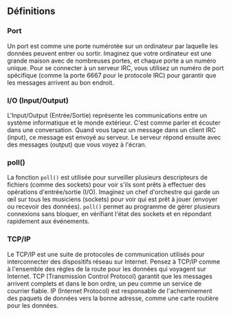 
## Définitions

### Port
Un port est comme une porte numérotée sur un ordinateur par laquelle les données peuvent entrer ou sortir. Imaginez que votre ordinateur est une grande maison avec de nombreuses portes, et chaque porte a un numéro unique. Pour se connecter à un serveur IRC, vous utilisez un numéro de port spécifique (comme la porte 6667 pour le protocole IRC) pour garantir que les messages arrivent au bon endroit.

### I/O (Input/Output)
L'Input/Output (Entrée/Sortie) représente les communications entre un système informatique et le monde extérieur. C'est comme parler et écouter dans une conversation. Quand vous tapez un message dans un client IRC (input), ce message est envoyé au serveur. Le serveur répond ensuite avec des messages (output) que vous voyez à l'écran.

### poll()
La fonction `poll()` est utilisée pour surveiller plusieurs descripteurs de fichiers (comme des sockets) pour voir s'ils sont prêts à effectuer des opérations d'entrée/sortie (I/O). Imaginez un chef d'orchestre qui garde un œil sur tous les musiciens (sockets) pour voir qui est prêt à jouer (envoyer ou recevoir des données). `poll()` permet au programme de gérer plusieurs connexions sans bloquer, en vérifiant l'état des sockets et en répondant rapidement aux événements.

### TCP/IP
Le TCP/IP est une suite de protocoles de communication utilisés pour interconnecter des dispositifs réseau sur Internet. Pensez à TCP/IP comme à l'ensemble des règles de la route pour les données qui voyagent sur Internet. TCP (Transmission Control Protocol) garantit que les messages arrivent complets et dans le bon ordre, un peu comme un service de courrier fiable. IP (Internet Protocol) est responsable de l'acheminement des paquets de données vers la bonne adresse, comme une carte routière pour les données.
